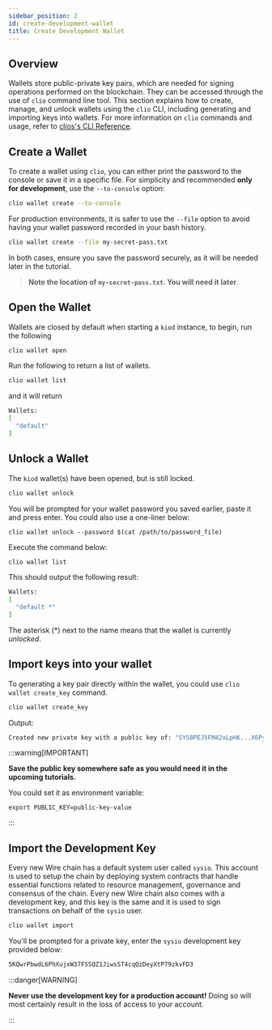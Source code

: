 ```yaml
---
sidebar_position: 2
id: create-development-wallet
title: Create Development Wallet
---
```


## Overview

Wallets store public-private key pairs, which are needed for signing operations performed on the blockchain. They can be accessed through the use of `clio` command line tool. This section explains how to create, manage, and unlock wallets using the `clio` CLI, including generating and importing keys into wallets. For more information on `clio` commands and usage, refer to [clios's CLI Reference](../api-reference/tooling/clio/command-reference/index.md).

<!-- ## Prerequisites -->

## Create a Wallet

To create a wallet using `clio`, you can either print the password to the console or save it in a specific file. For simplicity and recommended **only for development**, use the `--to-console` option:

```bash
clio wallet create --to-console
```

For production environments, it is safer to use the `--file` option to avoid having your wallet password recorded in your bash history.

```bash
clio wallet create --file my-secret-pass.txt
```

In both cases, ensure you save the password securely, as it will be needed later in the tutorial.

> **Note the location of `my-secret-pass.txt`. You will need it later**.

## Open the Wallet

Wallets are closed by default when starting a `kiod` instance, to begin, run the following

```bash
clio wallet open
```

Run the following to return a list of wallets.

```bash
clio wallet list
```

and it will return

```bash
Wallets:
[
  "default"
]
```

## Unlock a Wallet

The `kiod` wallet(s) have been opened, but is still locked.

```bash
clio wallet unlock
```

You will be prompted for your wallet password you saved earlier, paste it and press enter. You could also use a one-liner below:

`clio wallet unlock --password $(cat /path/to/password_file)`

Execute the command below:

```bash
clio wallet list
```

This should output the following result:

```bash
Wallets:
[
  "default *"
]
```

The asterisk (\*) next to the name means that the wallet is currently *unlocked*.

## Import keys into your wallet​

To generating a key pair directly within the wallet, you could use `clio wallet create_key` command.

```bash
clio wallet create_key
```

Output:

```bash
Created new private key with a public key of: "SYS8PEJ5FM42xLpHK...X6PymQu97KrGDJQY5Y"
```

:::warning[IMPORTANT]

**Save the public key somewhere safe as you would need it in the upcoming tutorials.**

You could set it as environment variable:

`export PUBLIC_KEY=public-key-value`

:::

## Import the Development Key​

Every new Wire chain has a default system user called `sysio`. This account is used to setup the chain by deploying system contracts that handle essential functions related to resource management, governance and consensus of the chain. Every new Wire chain also comes with a development key, and this key is the same and it is used to sign transactions on behalf of the `sysio` user.

```bash
clio wallet import
```

You'll be prompted for a private key, enter the `sysio` development key provided below:

```bash
5KQwrPbwdL6PhXujxW37FSSQZ1JiwsST4cqQzDeyXtP79zkvFD3
```

:::danger[WARNING]

**Never use the development key for a production account!** Doing so will most certainly result in the loss of access to your account.

:::
